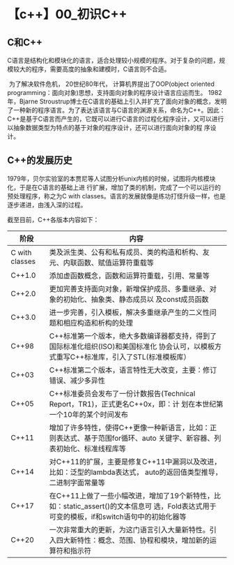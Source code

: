 # 【c++】00_初识C++

## C和C++

​	C语言是结构化和模块化的语言，适合处理较小规模的程序。对于复杂的问题，规模较大的程序，需要高度的抽象和建模时，C语言则不合适。

​	为了解决软件危机， 20世纪80年代， 计算机界提出了OOP(object oriented programming：面向对象)思想，支持面向对象的程序设计语言应运而生。 1982年，Bjarne Stroustrup博士在C语言的基础上引入并扩充了面向对象的概念，发明了一种新的程序语言。为了表达该语言与C语言的渊源关系，命名为C++。因此：C++是基于C语言而产生的，它既可以进行C语言的过程化程序设计，又可以进行以抽象数据类型为特点的基于对象的程序设计，还可以进行面向对象的程 序设计。

## C++的发展历史

​	1979年，贝尔实验室的本贾尼等人试图分析unix内核的时候，试图将内核模块化，于是在C语言的基础上进 行扩展，增加了类的机制，完成了一个可以运行的预处理程序，称之为C with classes。语言的发展就像是练功打怪升级一样，也是逐步递进，由浅入深的过程。

截至目前，C++各版本内容如下：

| 阶段            | 内容                                                         |
| --------------- | ------------------------------------------------------------ |
| C with  classes | 类及派生类、公有和私有成员、类的构造和析构、友元、内联函数、赋值运算符重载等 |
| C++1.0          | 添加虚函数概念，函数和运算符重载，引用、常量等               |
| C++2.0          | 更加完善支持面向对象，新增保护成员、多重继承、对象的初始化、抽象类、静态成员以 及const成员函数 |
| C++3.0          | 进一步完善，引入模板，解决多重继承产生的二义性问题和相应构造和析构的处理 |
| C++98           | C++标准第一个版本，绝大多数编译器都支持，得到了国际标准化组织(ISO)和美国标准化 协会认可，以模板方式重写C++标准库，引入了STL(标准模板库） |
| C++03           | C++标准第二个版本，语言特性无大改变，主要：修订错误、减少多异性 |
| C++05           | C++标准委员会发布了一份计数报告(Technical Report，TR1)，正式更名C++0x，即：计 划在本世纪第一个10年的某个时间发布 |
| C++11           | 增加了许多特性，使得C++更像一种新语言，比如：正则表达式、基于范围for循环、auto 关键字、新容器、列表初始化、标准线程库等 |
| C++14           | 对C++11的扩展，主要是修复C++11中漏洞以及改进，比如：泛型的lambda表达式， auto的返回值类型推导，二进制字面常量等 |
| C++17           | 在C++11上做了一些小幅改进，增加了19个新特性，比如：static_assert()的文本信息可 选，Fold表达式用于可变的模板，if和switch语句中的初始化器等 |
| C++20           | 一次非常重大的更新，为这门语言引入大量新特性。引入四大新特性：概念、范围、协程和模块，增加新的运算符和指示符 |

